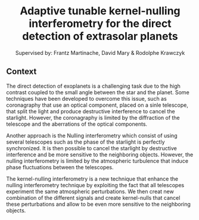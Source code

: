 <div align=center>

# Adaptive tunable kernel-nulling interferometry for the direct detection of extrasolar planets

Supervised by: Frantz Martinache, David Mary & Rodolphe Krawczyk

</div>

## Context

The direct detection of exoplanets is a challenging task due to the high contrast coupled to the small angle between the star and the planet. Some techniques have been developed to overcome this issue, such as coronagraphy that use an optical component, placed on a sinle telescope, that split the light and produce destructive interference to cancel the starlight. However, the coronagraphy is limited by the diffraction of the telescope and the aberrations of the optical components.

Another approach is the Nulling interferometry which consist of using several telescopes such as the phase of the starlight is perfectly synchronized. It is then possible to cancel the starlight by destructive interference and be more sensitive to the neighboring objects. However, the nulling interferometry is limited by the atmospheric turbulence that induce phase fluctuations between the telescopes.

The kernel-nulling interferometry is a new technique that enhance the nulling interferometry technique by exploiting the fact that all telescopes experiment the same atmospheric perturbations. We then creat new combination of the different signals and create kernel-nulls that cancel these perturbations and allow to be even more sensitive to the neighboring objects.